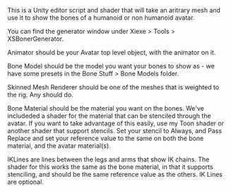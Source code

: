 This is a Unity editor script and shader that will take an aritrary mesh and use it to show the bones of a humanoid or non humanoid avatar. 

You can find the generator window under Xiexe > Tools > XSBonerGenerator.

Animator should be your Avatar top level object, with the animator on it.

Bone Model should be the model you want your bones to show as - we have some presets in the Bone Stuff > Bone Models folder.

Skinned Mesh Renderer should be one of the meshes that is weighted to the rig. Any should do.

Bone Material should be the material you want on the bones. We've includeded a shader for the material that can be stenciled through the avatar. 
If you want to take advantage of this easily, use my Toon shader or another shader that support stencils. Set your stencil to Always, and Pass Replace and set your reference value to the same on both the bone material, and the avatar material(s).

IKLines are lines between the legs and arms that show IK chains. The shader for this works the same as the bone material, in that it supports stenciling, and should be the same reference value as the others. 
IK Lines are optional.


